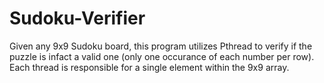 Sudoku-Verifier
===============

Given any 9x9 Sudoku board, this program utilizes Pthread to verify if the puzzle is infact a valid one (only one occurance of each number per row).  Each thread is responsible for a single element within the 9x9 array.
